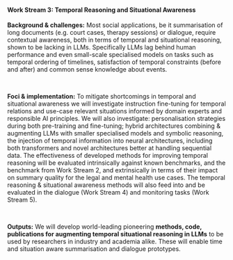 #### Work Stream 3: Temporal Reasoning and Situational Awareness

**Background & challenges:** Most social applications, be it summarisation of long documents (e.g. court cases, therapy sessions) or dialogue, require contextual awareness, both in terms of temporal and situational reasoning, shown to be lacking in LLMs. Specifically LLMs lag behind human performance and even small-scale specialised models on tasks such as temporal ordering of timelines, satisfaction of temporal constraints (before and after) and common sense knowledge about events.

<br>

**Foci & implementation:** To mitigate shortcomings in temporal and situational awareness we will investigate instruction fine-tuning for temporal relations and use-case relevant situations informed by domain experts and responsible AI principles. We will also investigate: personalisation strategies during both pre-training and fine-tuning; hybrid architectures combining & augmenting LLMs with smaller specialised models and symbolic reasoning, the injection of temporal information into neural architectures, including both transformers and novel architectures better at handling sequential data. The effectiveness of developed methods for improving temporal reasoning will be evaluated intrinsically against known benchmarks, and the benchmark from Work Stream 2, and extrinsically in terms of their impact on summary quality for the legal and mental health use cases. The temporal reasoning & situational awareness methods will also feed into and be evaluated in the dialogue (Work Stream 4) and monitoring tasks (Work Stream 5).

<br>

**Outputs:** We will develop world-leading pioneering **methods, code, publications for augmenting temporal situational reasoning in LLMs** to be used by researchers in industry and academia alike. These will enable time and situation aware summarisation and dialogue prototypes.
